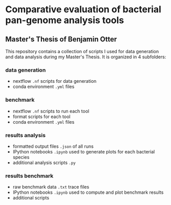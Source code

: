 # Comparative evaluation of bacterial pan-genome analysis tools
## Master's Thesis of Benjamin Otter

This repository contains a collection of scripts I used for data generation and data analysis during my Master's Thesis. It is organized in 4 subfolders:

### data generation
- nextflow `.nf` scripts for data generation
- conda environment `.yml` files

### benchmark
- nextflow `.nf` scripts to run each tool
- format scripts for each tool
- conda environment `.yml` files

### results analysis
- formatted output files `.json` of all runs
- IPython notebooks `.ipynb` used to generate plots for each bacterial species
- additional analysis scripts `.py`

### results benchmark
- raw benchmark data `.txt` trace files
- IPython notebooks `.ipynb` used to compute and plot benchmark results
- additional scripts
